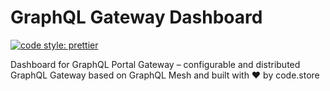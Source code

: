 # GraphQL Gateway Dashboard

[![code style: prettier](https://img.shields.io/badge/code_style-prettier-ff69b4.svg?style=flat-square)](https://github.com/prettier/prettier)

Dashboard for GraphQL Portal Gateway – configurable and distributed GraphQL Gateway based on GraphQL Mesh and built with ❤️ by code.store
